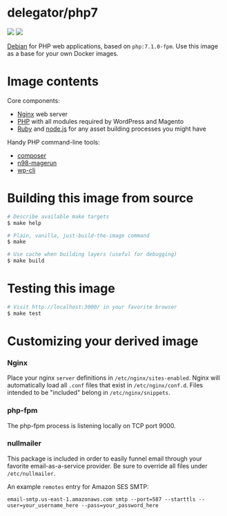 # delegator/php7

[![](https://images.microbadger.com/badges/image/delegator/php7.svg)](http://microbadger.com/images/delegator/php7)
[![](https://images.microbadger.com/badges/version/delegator/php7.svg)](https://microbadger.com/images/delegator/php7)

[Debian][1] for PHP web applications, based on `php:7.1.0-fpm`. Use this image as
a base for your own Docker images.

# Image contents

Core components:

 - [Nginx][2] web server
 - [PHP][3] with all modules required by WordPress and Magento
 - [Ruby][4] and [node.js][5] for any asset building processes you might have

Handy PHP command-line tools:

 - [composer][6]
 - [n98-magerun][7]
 - [wp-cli][8]

# Building this image from source

```bash
# Describe available make targets
$ make help

# Plain, vanilla, just-build-the-image command
$ make

# Use cache when building layers (useful for debugging)
$ make build
```

# Testing this image

```bash
# Visit http://localhost:3000/ in your favorite browser
$ make test
```

# Customizing your derived image

### Nginx

Place your nginx `server` definitions in `/etc/nginx/sites-enabled`. Nginx will
automatically load all `.conf` files that exist in `/etc/nginx/conf.d`. Files
intended to be "included" belong in `/etc/nginx/snippets`.

### php-fpm

The php-fpm process is listening locally on TCP port 9000.

### nullmailer

This package is included in order to easily funnel email through your favorite
email-as-a-service provider. Be sure to override all files under `/etc/nullmailer`.

An example `remotes` entry for Amazon SES SMTP:

```
email-smtp.us-east-1.amazonaws.com smtp --port=587 --starttls --user=your_username_here --pass=your_password_here
```

[1]: https://www.debian.org/
[2]: http://nginx.org/
[3]: https://secure.php.net/
[4]: https://www.ruby-lang.org/en/
[5]: https://nodejs.org/
[6]: https://getcomposer.org/
[7]: http://magerun.net/
[8]: http://wp-cli.org/
